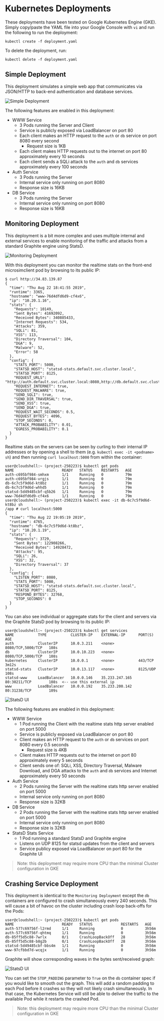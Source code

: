 # Kubernetes Deployments

These deployments have been tested on Google Kubernetes Engine (GKE). Simply copy/paste the YAML file into your Google Console with `vi` and run the following to run the deployment:

```
kubectl create -f deployment.yaml
```

To  delete the deployment, run:

```
kubectl delete -f deployment.yaml
```

## Simple Deployment

This deployment simulates a simple web app that communicates via JSON/HTTP to back-end authentication and database services.

![Simple Deployment](https://github.com/kellyjonbrazil/microsim/blob/master/k8s_deployments/images/simple.png)

The following features are enabled in this deployment:

- WWW Service
    - 3 Pods running the Server and Client
    - Service is publicly exposed via LoadBalancer on port 80
    - Each client makes an HTTP request to the `auth` or `db` service on port 8080 every second
        - Request size is 1KB
    - Each client makes HTTP requests out to the internet on port 80 approximately every 10 seconds
    - Each client sends a SQLi attack to the `auth` and `db` services approximately every 100 seconds
- Auth Service
    - 3 Pods running the Server
    - Internal service only running on port 8080
    - Response size is 16KB
- DB Service
    - 3 Pods running the Server
    - Internal service only running on port 8080
    - Response size is 16KB

## Monitoring Deployment

This deployment is a bit more complex and uses multiple internal and external services to enable monitoring of the traffic and attacks from a standard Graphite engine using StatsD.

![Monitoring Deployment](https://github.com/kellyjonbrazil/microsim/blob/master/k8s_deployments/images/monitoring.png)

With this deployment you can monitor the realtime stats on the front-end microsimclient pod by browsing to its public IP:

```
$ curl http://34.83.139.87
{
  "time": "Thu Aug 22 18:41:55 2019",
  "runtime": 3365,
  "hostname": "www-76d4dfd6d9-cf4x6",
  "ip": "10.20.1.16",
  "stats": {
    "Requests": 10149,
    "Sent Bytes": 41692092,
    "Received Bytes": 340885433,
    "Internet Requests": 534,
    "Attacks": 359,
    "SQLi": 81,
    "XSS": 113,
    "Directory Traversal": 104,
    "DGA": 9,
    "Malware": 52,
    "Error": 58
  },
  "config": {
    "STATS_PORT": 5000,
    "STATSD_HOST": "statsd-stats.default.svc.cluster.local",
    "STATSD_PORT": 8125,
    "REQUEST_URLS": "http://auth.default.svc.cluster.local:8080,http://db.default.svc.cluster.local:8080",
    "REQUEST_INTERNET": true,
    "REQUEST_MALWARE": true,
    "SEND_SQLI": true,
    "SEND_DIR_TRAVERSAL": true,
    "SEND_XSS": true,
    "SEND_DGA": true,
    "REQUEST_WAIT_SECONDS": 0.5,
    "REQUEST_BYTES": 4096,
    "STOP_SECONDS": 0,
    "ATTACK_PROBABILITY": 0.01,
    "EGRESS_PROBABILITY": 0.1
  }
}
```

Realtime stats on the servers can be seen by curling to their internal IP addresses or by opening a shell to them (e.g. `kubectl exec -it <podname> sh`) and then running `curl localhost:5000` from within the container:

```
user@cloudshell:~ (project-250223)$ kubectl get pods
NAME                      READY   STATUS    RESTARTS   AGE
auth-c695bf984-smhxm      1/1     Running   0          79m
auth-c695bf984-vrgjs      1/1     Running   0          79m
db-6c7c5f9d6d-kt8bz       1/1     Running   0          79m
db-6c7c5f9d6d-whhd5       1/1     Running   0          79m
statsd-5d49485cbf-q5b26   1/1     Running   0          79m
www-76d4dfd6d9-cf4x6      1/1     Running   0          79m
user@cloudshell:~ (project-250223)$ kubectl exec -it db-6c7c5f9d6d-kt8bz sh
/app # curl localhost:5000
{
  "time": "Thu Aug 22 19:05:19 2019",
  "runtime": 4765,
  "hostname": "db-6c7c5f9d6d-kt8bz",
  "ip": "10.20.1.19",
  "stats": {
    "Requests": 3729,
    "Sent Bytes": 122908266,
    "Received Bytes": 14928472,
    "Attacks": 95,
    "SQLi": 26,
    "XSS": 32,
    "Directory Traversal": 37
  },
  "config": {
    "LISTEN_PORT": 8080,
    "STATS_PORT": 5000,
    "STATSD_HOST": "statsd-stats.default.svc.cluster.local",
    "STATSD_PORT": 8125,
    "RESPOND_BYTES": 32768,
    "STOP_SECONDS": 0
  }
}
```

You can also see individual or aggregate stats for the client and servers via the Graphite StatsD pod by browsing to its public IP:

```
user@cloudshell:~ (project-250223)$ kubectl get services
NAME           TYPE           CLUSTER-IP    EXTERNAL-IP      PORT(S)             AGE
auth           ClusterIP      10.0.3.211    <none>           8080/TCP,5000/TCP   108s
db             ClusterIP      10.0.10.223   <none>           8080/TCP,5000/TCP   108s
kubernetes     ClusterIP      10.0.0.1      <none>           443/TCP             3m12s
statsd-stats   ClusterIP      10.0.13.117   <none>           8125/UDP            108s
statsd-www     LoadBalancer   10.0.0.146    35.233.247.165   80:30211/TCP        108s  <-- use this external ip
www            LoadBalancer   10.0.0.192    35.233.200.142   80:31238/TCP        109s
```

![StatsD UI](https://github.com/kellyjonbrazil/microsim/blob/master/k8s_deployments/images/graphite.png)

The following features are enabled in this deployment:

- WWW Service
    - 1 Pod running the Client with the realtime stats http server enabled on port 5000
    - Service is publicly exposed via LoadBalancer on port 80
    - Client makes an HTTP request to the `auth` or `db` services on port 8080 every 0.5 seconds
        - Request size is 4KB
    - Client makes HTTP requests out to the internet on port 80 approximately every 5 seconds
    - Client sends one of: SQLi, XSS, Directory Traversal, Malware Download, and DGA attacks to the `auth` and `db` services and Internet approximately every 50 seconds
- Auth Service
    - 2 Pods running the Server with the realtime stats http server enabled on port 5000
    - Internal service only running on port 8080
    - Response size is 32KB
- DB Service
    - 2 Pods running the Server with the realtime stats http server enabled on port 5000
    - Internal service only running on port 8080
    - Response size is 32KB
- StatsD Stats Service
    - 1 Pod running a standard StatsD and Graphite engine
    - Listens on UDP 8125 for statsd updates from the client and servers
    - Service publicy exposed via LoadBalancer on port 80 for the Graphite UI

> Note: this deployment may require more CPU than the minimal Cluster configuration in GKE

## Crashing Service Deployment

This deployment is identical to the `Monitoring Deployment` except the `db` containers are configured to crash simultaneously every 240 seconds. This will cause a bit of havoc on the cluster including crash loop back-offs for the Pods:

```
user@cloudshell:~ (project-250223)$ kubectl get pods
NAME                      READY   STATUS             RESTARTS   AGE
auth-577c69756f-l2rmd     1/1     Running            0          3h56m
auth-577c69756f-qhtmq     1/1     Running            0          3h56m
db-85ff5d5c88-7wrlx       0/1     CrashLoopBackOff   28         3h56m
db-85ff5d5c88-b8g2b       0/1     CrashLoopBackOff   28         3h56m
statsd-5d49485cbf-bbs4m   1/1     Running            0          3h56m
www-97cfbbd7d-wcqjx       1/1     Running            0          3h56m
```

Graphite will show corresponding waves in the bytes sent/received graph:

![StatsD UI](https://github.com/kellyjonbrazil/microsim/blob/master/k8s_deployments/images/graphite-crashing.png)

You can set the `STOP_PADDING` parameter to `True` on the `db` container spec if you would like to smooth out the graph. This will add a random padding to each Pod before it crashes so they will not likely crash simultaneously.  In that case, the Kubernetes Service will still be able to deliver the traffic to the available Pod while it restarts the crashed Pod.

> Note: this deployment may require more CPU than the minimal Cluster configuration in GKE
